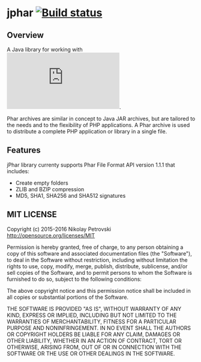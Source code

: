 jphar [![Build status](https://travis-ci.org/npetrovski/jphar.svg?branch=master)](https://travis-ci.org/npetrovski/jphar)
========================

Overview
--------
A Java library for working with ![PHP phar archives](http://php.net/manual/en/book.phar.php).

Phar archives are similar in concept to Java JAR archives, but are tailored to the needs and to the flexibility of PHP applications. A Phar archive is used to distribute a complete PHP application or library in a single file.

Features
--------
jPhar library currenty supports Phar File Format API version 1.1.1 that includes:
* Create empty folders
* ZLIB and BZIP compression
* MD5, SHA1, SHA256 and SHA512 signatures

MIT LICENSE
---

Copyright (c) 2015-2016 Nikolay Petrovski
http://opensource.org/licenses/MIT

Permission is hereby granted, free of charge, to any person obtaining a copy of this software and associated documentation files (the "Software"), to deal in the Software without restriction, including without limitation the rights to use, copy, modify, merge, publish, distribute, sublicense, and/or sell copies of the Software, and to permit persons to whom the Software is furnished to do so, subject to the following conditions:

The above copyright notice and this permission notice shall be included in all copies or substantial portions of the Software.

THE SOFTWARE IS PROVIDED "AS IS", WITHOUT WARRANTY OF ANY KIND, EXPRESS OR IMPLIED, INCLUDING BUT NOT LIMITED TO THE WARRANTIES OF MERCHANTABILITY, FITNESS FOR A PARTICULAR PURPOSE AND NONINFRINGEMENT. IN NO EVENT SHALL THE AUTHORS OR COPYRIGHT HOLDERS BE LIABLE FOR ANY CLAIM, DAMAGES OR OTHER LIABILITY, WHETHER IN AN ACTION OF CONTRACT, TORT OR OTHERWISE, ARISING FROM, OUT OF OR IN CONNECTION WITH THE SOFTWARE OR THE USE OR OTHER DEALINGS IN THE SOFTWARE.
